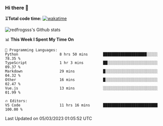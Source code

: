 ### Hi there 👋

⏳**Total code time:** [![wakatime](https://wakatime.com/badge/user/2cbd8003-b8b8-4565-92d7-ad9c23ff1846.svg)](https://wakatime.com/@2cbd8003-b8b8-4565-92d7-ad9c23ff1846)

<img src="https://github-readme-stats.vercel.app/api?username=redfrogsss&show_icons=true" alt="redfrogsss's Github stats"></img>

<!--START_SECTION:waka-->
📊 **This Week I Spent My Time On** 

```text
💬 Programming Languages: 
Python                   8 hrs 50 mins       ████████████████████░░░░░   78.35 % 
TypeScript               1 hr 3 mins         ██░░░░░░░░░░░░░░░░░░░░░░░   09.37 % 
Markdown                 29 mins             █░░░░░░░░░░░░░░░░░░░░░░░░   04.32 % 
Other                    16 mins             █░░░░░░░░░░░░░░░░░░░░░░░░   02.47 % 
Vue.js                   13 mins             ░░░░░░░░░░░░░░░░░░░░░░░░░   01.99 % 

🔥 Editors: 
VS Code                  11 hrs 16 mins      █████████████████████████   100.00 % 
```


 Last Updated on 05/03/2023 01:05:52 UTC
<!--END_SECTION:waka-->
